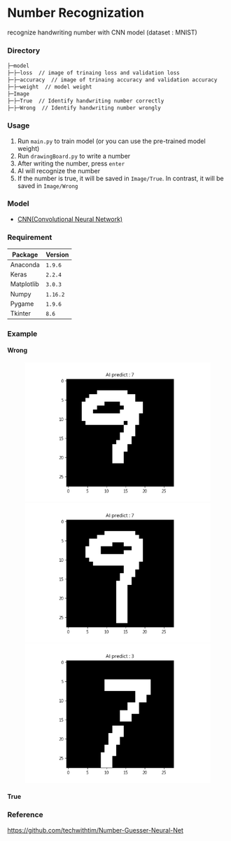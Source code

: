 # Number Recognization
recognize handwriting number with CNN model (dataset : MNIST)

### Directory
```
├─model
├─├─loss  // image of trinaing loss and validation loss
├─├─accuracy  // image of trinaing accuracy and validation accuracy
├─├─weight  // model weight
├─Image
├─├─True  // Identify handwriting number correctly
├─├─Wrong  // Identify handwriting number wrongly
```

### Usage
1. Run `main.py` to train model (or you can use the pre-trained model weight)
2. Run `drawingBoard.py` to write a number
3. After writing the number, press `enter`
4. AI will recognize the number
5. If the number is true, it will be saved in `Image/True`. In contrast, it will be saved in `Image/Wrong`

### Model
* [CNN(Convolutional Neural Network)](model/README.md)

### Requirement
|Package|Version|
|-|-|
|Anaconda|`1.9.6`|
|Keras|`2.2.4`|
|Matplotlib|`3.0.3`|
|Numpy|`1.16.2`|
|Pygame|`1.9.6`|
|Tkinter|`8.6`|

### Example
#### Wrong
<figure class="third">
    <img src="https://github.com/Offliners/Number-Recognization/blob/master/Image/Wrong/2020_08_06_04_28_55_prediction.png">
    <img src="https://github.com/Offliners/Number-Recognization/blob/master/Image/Wrong/2020_08_06_04_34_31_prediction.png">
    <img src="https://github.com/Offliners/Number-Recognization/blob/master/Image/Wrong/2020_08_06_04_34_40_prediction.png">
</figure>

#### True


### Reference
https://github.com/techwithtim/Number-Guesser-Neural-Net
